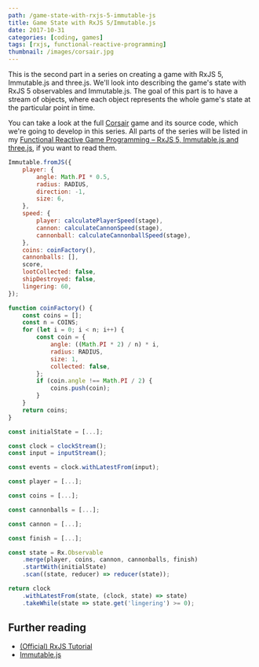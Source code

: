 ```yaml
---
path: /game-state-with-rxjs-5-immutable-js
title: Game State with RxJS 5/Immutable.js
date: 2017-10-31
categories: [coding, games]
tags: [rxjs, functional-reactive-programming]
thumbnail: /images/corsair.jpg
---
```


This is the second part in a series on creating a game with RxJS 5, Immutable.js and three.js. We'll look into describing the game's state with RxJS 5 observables and Immutable.js. The goal of this part is to have a stream of objects, where each object represents the whole game's state at the particular point in time.

You can take a look at the full [Corsair] game and its source code, which we're going to develop in this series. All parts of the series will be listed in my [Functional Reactive Game Programming – RxJS 5, Immutable.js and three.js], if you want to read them.

``` js
Immutable.fromJS({
    player: {
        angle: Math.PI * 0.5,
        radius: RADIUS,
        direction: -1,
        size: 6,
    },
    speed: {
        player: calculatePlayerSpeed(stage),
        cannon: calculateCannonSpeed(stage),
        cannonball: calculateCannonballSpeed(stage),
    },
    coins: coinFactory(),
    cannonballs: [],
    score,
    lootCollected: false,
    shipDestroyed: false,
    lingering: 60,
});
```

``` js
function coinFactory() {
    const coins = [];
    const n = COINS;
    for (let i = 0; i < n; i++) {
        const coin = {
            angle: ((Math.PI * 2) / n) * i,
            radius: RADIUS,
            size: 1,
            collected: false,
        };
        if (coin.angle !== Math.PI / 2) {
            coins.push(coin);
        }
    }
    return coins;
}
```

``` js
const initialState = [...];

const clock = clockStream();
const input = inputStream();

const events = clock.withLatestFrom(input);

const player = [...];

const coins = [...];

const cannonballs = [...];

const cannon = [...];

const finish = [...];

const state = Rx.Observable
    .merge(player, coins, cannon, cannonballs, finish)
    .startWith(initialState)
    .scan((state, reducer) => reducer(state));

return clock
    .withLatestFrom(state, (clock, state) => state)
    .takeWhile(state => state.get('lingering') >= 0);
```
    
## Further reading

* [(Official) RxJS Tutorial](http://reactivex.io/rxjs/manual/tutorial.html)
* [Immutable.js](https://facebook.github.io/immutable-js/)

[Corsair]: https://github.com/Lorti/corsair
[Functional Reactive Game Programming – RxJS 5, Immutable.js and three.js]: functional-reactive-game-programming-rxjs-5-immutable-js-and-three-js

